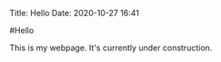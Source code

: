 Title: Hello
Date: 2020-10-27 16:41

#Hello

This is my webpage. It's currently under construction.



